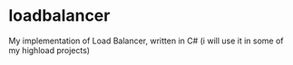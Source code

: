 # loadbalancer
My implementation of Load Balancer, written in C#
(i will use it in some of my highload projects)
